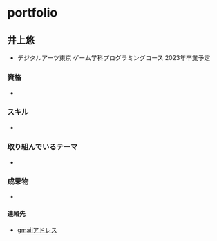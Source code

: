 # portfolio

## 井上悠
 - デジタルアーツ東京 ゲーム学科プログラミングコース 2023年卒業予定

### 資格
 -

### スキル
 -

### 取り組んでいるテーマ
 -

### 成果物
 -

#### 連絡先
 - [gmailアドレス](mailto:yuuyuu7001@gmail.com)
